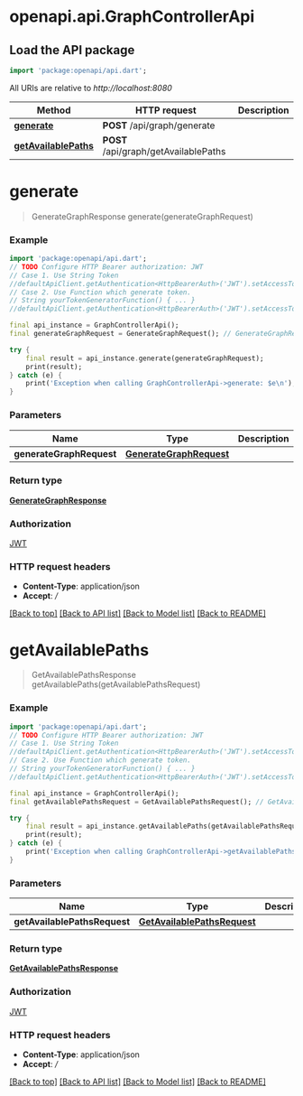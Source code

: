 # openapi.api.GraphControllerApi

## Load the API package
```dart
import 'package:openapi/api.dart';
```

All URIs are relative to *http://localhost:8080*

Method | HTTP request | Description
------------- | ------------- | -------------
[**generate**](GraphControllerApi.md#generate) | **POST** /api/graph/generate | 
[**getAvailablePaths**](GraphControllerApi.md#getavailablepaths) | **POST** /api/graph/getAvailablePaths | 


# **generate**
> GenerateGraphResponse generate(generateGraphRequest)



### Example
```dart
import 'package:openapi/api.dart';
// TODO Configure HTTP Bearer authorization: JWT
// Case 1. Use String Token
//defaultApiClient.getAuthentication<HttpBearerAuth>('JWT').setAccessToken('YOUR_ACCESS_TOKEN');
// Case 2. Use Function which generate token.
// String yourTokenGeneratorFunction() { ... }
//defaultApiClient.getAuthentication<HttpBearerAuth>('JWT').setAccessToken(yourTokenGeneratorFunction);

final api_instance = GraphControllerApi();
final generateGraphRequest = GenerateGraphRequest(); // GenerateGraphRequest | 

try {
    final result = api_instance.generate(generateGraphRequest);
    print(result);
} catch (e) {
    print('Exception when calling GraphControllerApi->generate: $e\n');
}
```

### Parameters

Name | Type | Description  | Notes
------------- | ------------- | ------------- | -------------
 **generateGraphRequest** | [**GenerateGraphRequest**](GenerateGraphRequest.md)|  | 

### Return type

[**GenerateGraphResponse**](GenerateGraphResponse.md)

### Authorization

[JWT](../README.md#JWT)

### HTTP request headers

 - **Content-Type**: application/json
 - **Accept**: */*

[[Back to top]](#) [[Back to API list]](../README.md#documentation-for-api-endpoints) [[Back to Model list]](../README.md#documentation-for-models) [[Back to README]](../README.md)

# **getAvailablePaths**
> GetAvailablePathsResponse getAvailablePaths(getAvailablePathsRequest)



### Example
```dart
import 'package:openapi/api.dart';
// TODO Configure HTTP Bearer authorization: JWT
// Case 1. Use String Token
//defaultApiClient.getAuthentication<HttpBearerAuth>('JWT').setAccessToken('YOUR_ACCESS_TOKEN');
// Case 2. Use Function which generate token.
// String yourTokenGeneratorFunction() { ... }
//defaultApiClient.getAuthentication<HttpBearerAuth>('JWT').setAccessToken(yourTokenGeneratorFunction);

final api_instance = GraphControllerApi();
final getAvailablePathsRequest = GetAvailablePathsRequest(); // GetAvailablePathsRequest | 

try {
    final result = api_instance.getAvailablePaths(getAvailablePathsRequest);
    print(result);
} catch (e) {
    print('Exception when calling GraphControllerApi->getAvailablePaths: $e\n');
}
```

### Parameters

Name | Type | Description  | Notes
------------- | ------------- | ------------- | -------------
 **getAvailablePathsRequest** | [**GetAvailablePathsRequest**](GetAvailablePathsRequest.md)|  | 

### Return type

[**GetAvailablePathsResponse**](GetAvailablePathsResponse.md)

### Authorization

[JWT](../README.md#JWT)

### HTTP request headers

 - **Content-Type**: application/json
 - **Accept**: */*

[[Back to top]](#) [[Back to API list]](../README.md#documentation-for-api-endpoints) [[Back to Model list]](../README.md#documentation-for-models) [[Back to README]](../README.md)

